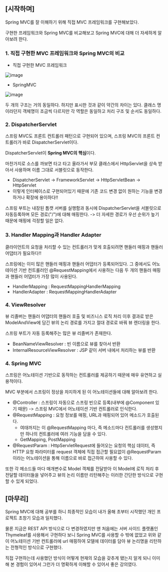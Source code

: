 ## [시작하며]

Spring MVC를 잘 이해하기 위해 직접 MVC 프레임워크를 구현해보았다. 

구현한 프레임워크와 Spring MVC를 비교해보고 Spring MVC에 대해 더 자세하게 알아보려 한다.


### 1. 직접 구현한 MVC 프레임워크와 Spring MVC의 비교

* 직접 구현한 MVC 프레임워크

![image](https://user-images.githubusercontent.com/55968079/162963289-c13cb18b-dc41-494e-aac8-ea2b865e2f05.png)


* SpringMVC

![image](https://user-images.githubusercontent.com/55968079/162963987-5c8d6146-5626-404f-85a1-919e205ffe4d.png)



두 개의 구조는 거의 동일하다. 하지만 표시한 것과 같이 약간의 차이는 있다. 클래스 명이라던지 객체명이 조금씩 다르지만 각 역할은 동일하고 처리 구조 및 순서도 동일하다.

### 2. DispatcherServlet

스프링 MVC도 프론트 컨트롤러 패턴으로 구현되어 있으며, 스프링 MVC의 프론트 컨트롤러가 바로 DispatcherServlet이다.

DispatcherServlet이 **Spring MVC의 핵심**이다.

마찬가지로 소스를 까보면 타고 타고 올라가서 부모 클래스에서 HttpServlet을 상속 받아서 사용하며 이름 그대로 서블릿으로 동작한다.
  - DispatcherServlet -> FrameworkServlet -> HttpServletBean -> HttpServlet
  - 이렇게 인터페이스로 구현되어있기 때문에 기존 코드 변경 없이 원하는 기능을 변경하거나 확장에 용이하다!!
  
스프링 부트는 내장된 톰캣 서버를 실행함과 동시에 DispatcherServlet을 서블릿으로 자동등록하며 모든 경로("/")에 대해 매핑한다.
-> 더 자세한 경로가 우선 순위가 높기 때문에 매핑에 걱정할 일은 없다.


### 3. Handler Mapping과 Handler Adapter

클라이언트의 요청을 처리할 수 있는 컨트롤러가 맞게 호출되려면 핸들러 매핑과 핸들러 어댑터가 필요하다!!

스프링에는 이미 많은 핸들러 매핑과 핸들러 어댑터가 등록되어있다.
그 중에서도 어노테이션 기반 컨트롤러인 @RequestMapping에서 사용하는 다음 두 개의 핸들러 매핑과 핸들러 어댑터가 가장 많이 사용된다.
  - HandlerMapping : RequestMappingHandlerMapping
  - HandlerAdapter : RequestMappingHandlerAdapter


### 4. ViewResolver

뷰 리졸버는 핸들러 어댑터의 핸들러 호출 및 비즈니스 로직 처리 이후 결과로 받은 ModelAndView에 담긴 뷰의 논리 경로를 가지고 절대 경로로 바꿔 뷰 렌더링을 한다.

스프링 부트가 자동 등록해주는 많은 뷰 리졸버가 존재한다.
  - BeanNameViewResolver : 빈 이름으로 뷰를 찾아서 반환
  - InternalResourceViewResolver : JSP 같이 서버 내에서 처리하는 뷰를 반환


### 4. Spring MVC

스프링은 어노테이션 기반으로 동작하는 컨트롤러를 제공하기 때문에 매우 유연하고 실용적이다.

MVC 부분에서 스프링이 정상을 차지하게 된 이 어노테이션들에 대해 알아보려 한다.

- @Controller : 스프링이 자동으로 스프링 빈으로 등록(내부에 @Component 있기 때문) -> 스프링 MVC에서 어노테이션 기반 컨트롤러로 인식한다.
- @RequestMapping : 요청 정보를 매핑, URL과 매핑되어 있어 메소드가 호출된다.
  * 여태까지는 이 @RequestMapping 마다, 즉 메소드마다 컨트롤러를 생성했지만 하나의 컨트롤러에 여러 기능을 담을 수 있다.
  * GetMapping, PostMapping
- @RequestParam : HttpServletRequest에 들어오는 요청의 핵심 데이터, 즉 HTTP 요청 파라미터를 request 객체에 직접 접근할 필요없이 @RequestParam이라는 어노테이션을 통해 이름으로 바로 접근하여 사용할 수 있다.

또한 각 메소드들 마다 매개변수로 Model 객체를 전달받아 이 Model에 로직 처리 후 전달할 데이터들을 넣어주고 뷰의 논리 이름만 리턴해주는 이러한 간단한 방식으로 구현할 수 있게 되었다.


## [마무리]

Spring MVC에 대해 공부를 하니 최종적인 모습이 내가 올해 초부터 시작했던 개인 프로젝트 초창기 모습과 일치했다.

물론 지금은 REST API 방식으로 다 변경하였지만 맨 처음에는 서버 사이드 플랫폼인 Thymeleaf를 사용해서 구현하다 보니 Spring MVC를 사용할 수 밖에 없었고 
위와 같이 어노테이션 기반 컨트롤러에 url 매핑하여 모델에 데이터를 담아 뷰 논리명을 리턴하는 전형적인 방식으로 구현했다. 

직접 구현하는데 사용했던 방식이 어떻게 현재의 모습을 갖추게 됐는지 알게 되니 이미 해 본 경험이 있어서 그런가 더 명확하게 이해할 수 있어서 좋은 강의였다.


